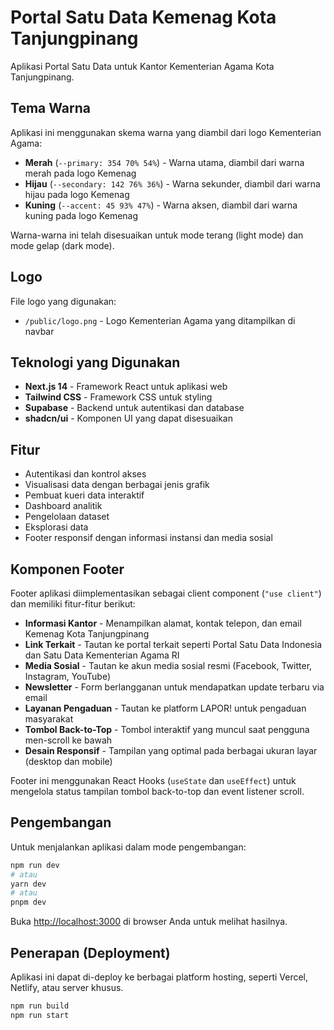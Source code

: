 # Portal Satu Data Kemenag Kota Tanjungpinang

Aplikasi Portal Satu Data untuk Kantor Kementerian Agama Kota Tanjungpinang.

## Tema Warna

Aplikasi ini menggunakan skema warna yang diambil dari logo Kementerian Agama:

- **Merah** (`--primary: 354 70% 54%`) - Warna utama, diambil dari warna merah pada logo Kemenag
- **Hijau** (`--secondary: 142 76% 36%`) - Warna sekunder, diambil dari warna hijau pada logo Kemenag
- **Kuning** (`--accent: 45 93% 47%`) - Warna aksen, diambil dari warna kuning pada logo Kemenag

Warna-warna ini telah disesuaikan untuk mode terang (light mode) dan mode gelap (dark mode).

## Logo

File logo yang digunakan:

- `/public/logo.png` - Logo Kementerian Agama yang ditampilkan di navbar

## Teknologi yang Digunakan

- **Next.js 14** - Framework React untuk aplikasi web
- **Tailwind CSS** - Framework CSS untuk styling
- **Supabase** - Backend untuk autentikasi dan database
- **shadcn/ui** - Komponen UI yang dapat disesuaikan

## Fitur

- Autentikasi dan kontrol akses
- Visualisasi data dengan berbagai jenis grafik
- Pembuat kueri data interaktif
- Dashboard analitik
- Pengelolaan dataset
- Eksplorasi data
- Footer responsif dengan informasi instansi dan media sosial

## Komponen Footer

Footer aplikasi diimplementasikan sebagai client component (`"use client"`) dan memiliki fitur-fitur berikut:

- **Informasi Kantor** - Menampilkan alamat, kontak telepon, dan email Kemenag Kota Tanjungpinang
- **Link Terkait** - Tautan ke portal terkait seperti Portal Satu Data Indonesia dan Satu Data Kementerian Agama RI
- **Media Sosial** - Tautan ke akun media sosial resmi (Facebook, Twitter, Instagram, YouTube)
- **Newsletter** - Form berlangganan untuk mendapatkan update terbaru via email
- **Layanan Pengaduan** - Tautan ke platform LAPOR! untuk pengaduan masyarakat
- **Tombol Back-to-Top** - Tombol interaktif yang muncul saat pengguna men-scroll ke bawah
- **Desain Responsif** - Tampilan yang optimal pada berbagai ukuran layar (desktop dan mobile)

Footer ini menggunakan React Hooks (`useState` dan `useEffect`) untuk mengelola status tampilan tombol back-to-top dan event listener scroll.

## Pengembangan

Untuk menjalankan aplikasi dalam mode pengembangan:

```bash
npm run dev
# atau
yarn dev
# atau
pnpm dev
```

Buka [http://localhost:3000](http://localhost:3000) di browser Anda untuk melihat hasilnya.

## Penerapan (Deployment)

Aplikasi ini dapat di-deploy ke berbagai platform hosting, seperti Vercel, Netlify, atau server khusus.

```bash
npm run build
npm run start
```
